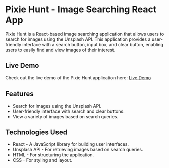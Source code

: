 # Pixie Hunt - Image Searching React App

Pixie Hunt is a React-based image searching application that allows users to search for images using the Unsplash API. This application provides a user-friendly interface with a search button, input box, and clear button, enabling users to easily find and view images of their interest.


## Live Demo

Check out the live demo of the Pixie Hunt application here: [Live Demo](https://riseup-two.vercel.app/https://your-live-demo-url.com)

## Features

- Search for images using the Unsplash API.
- User-friendly interface with search and clear buttons.
- View a variety of images based on search queries.

## Technologies Used
- React - A JavaScript library for building user interfaces.
- Unsplash API - For retrieving images based on search queries.
- HTML - For structuring the application.
- CSS - For styling and layout.
